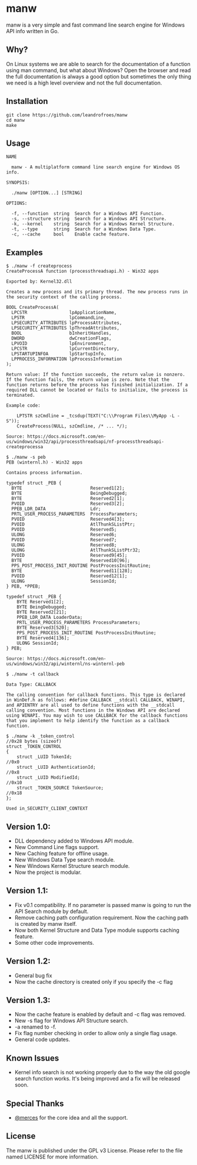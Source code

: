 # manw

manw is a very simple and fast command line search engine for Windows API info written in Go.

## Why?

On Linux systems we are able to search for the documentation of a function using man command, but what about Windows? Open the browser and read the full documentation is always a good option  but sometimes the only thing we need is a high level overview and not the full documentation.

## **Installation**

```
git clone https://github.com/leandrofroes/manw
cd manw
make
```

## **Usage**

```
NAME

  manw - A multiplatform command line search engine for Windows OS info.
  
SYNOPSIS: 

  ./manw [OPTION...] [STRING]
          
OPTIONS:

  -f, --function  string  Search for a Windows API Function.
  -s, --structure string  Search for a Windows API Structure.    
  -k, --kernel    string  Search for a Windows Kernel Structure.
  -t, --type      string  Search for a Windows Data Type.
  -c, --cache     bool    Enable cache feature.
```

## **Examples**

```
$ ./manw -f createprocess
CreateProcessA function (processthreadsapi.h) - Win32 apps

Exported by: Kernel32.dll

Creates a new process and its primary thread. The new process runs in the security context of the calling process.

BOOL CreateProcessA(
  LPCSTR                lpApplicationName,
  LPSTR                 lpCommandLine,
  LPSECURITY_ATTRIBUTES lpProcessAttributes,
  LPSECURITY_ATTRIBUTES lpThreadAttributes,
  BOOL                  bInheritHandles,
  DWORD                 dwCreationFlags,
  LPVOID                lpEnvironment,
  LPCSTR                lpCurrentDirectory,
  LPSTARTUPINFOA        lpStartupInfo,
  LPPROCESS_INFORMATION lpProcessInformation
);

Return value: If the function succeeds, the return value is nonzero. If the function fails, the return value is zero. Note that the function returns before the process has finished initialization. If a required DLL cannot be located or fails to initialize, the process is terminated. 

Example code:

	LPTSTR szCmdline = _tcsdup(TEXT("C:\\Program Files\\MyApp -L -S"));
	CreateProcess(NULL, szCmdline, /* ... */);

Source: https://docs.microsoft.com/en-us/windows/win32/api/processthreadsapi/nf-processthreadsapi-createprocessa
```

```
$ ./manw -s peb
PEB (winternl.h) - Win32 apps

Contains process information.

typedef struct _PEB {
  BYTE                          Reserved1[2];
  BYTE                          BeingDebugged;
  BYTE                          Reserved2[1];
  PVOID                         Reserved3[2];
  PPEB_LDR_DATA                 Ldr;
  PRTL_USER_PROCESS_PARAMETERS  ProcessParameters;
  PVOID                         Reserved4[3];
  PVOID                         AtlThunkSListPtr;
  PVOID                         Reserved5;
  ULONG                         Reserved6;
  PVOID                         Reserved7;
  ULONG                         Reserved8;
  ULONG                         AtlThunkSListPtr32;
  PVOID                         Reserved9[45];
  BYTE                          Reserved10[96];
  PPS_POST_PROCESS_INIT_ROUTINE PostProcessInitRoutine;
  BYTE                          Reserved11[128];
  PVOID                         Reserved12[1];
  ULONG                         SessionId;
} PEB, *PPEB;

typedef struct _PEB {
    BYTE Reserved1[2];
    BYTE BeingDebugged;
    BYTE Reserved2[21];
    PPEB_LDR_DATA LoaderData;
    PRTL_USER_PROCESS_PARAMETERS ProcessParameters;
    BYTE Reserved3[520];
    PPS_POST_PROCESS_INIT_ROUTINE PostProcessInitRoutine;
    BYTE Reserved4[136];
    ULONG SessionId;
} PEB;

Source: https://docs.microsoft.com/en-us/windows/win32/api/winternl/ns-winternl-peb

```

```
$ ./manw -t callback

Data Type: CALLBACK

The calling convention for callback functions. This type is declared in WinDef.h as follows: #define CALLBACK __stdcall CALLBACK, WINAPI, and APIENTRY are all used to define functions with the __stdcall calling convention. Most functions in the Windows API are declared using WINAPI. You may wish to use CALLBACK for the callback functions that you implement to help identify the function as a callback function.

```

```
$ ./manw -k _token_control
//0x28 bytes (sizeof)
struct _TOKEN_CONTROL
{
    struct _LUID TokenId;                                                   //0x0
    struct _LUID AuthenticationId;                                          //0x8
    struct _LUID ModifiedId;                                                //0x10
    struct _TOKEN_SOURCE TokenSource;                                       //0x18
}; 

Used in_SECURITY_CLIENT_CONTEXT

```

## **Version 1.0**:

* DLL dependency added to Windows API module.
* New Command Line flags support.
* New Caching feature for offline usage.
* New Windows Data Type search module.
* New Windows Kernel Structure search module.
* Now the project is modular.

## **Version 1.1**:

* Fix v0.1 compatibility. If no parameter is passed manw is going to run the API Search module by default.
* Remove caching path configuration requirement. Now the caching path is created by manw itself.
* Now both Kernel Structure and Data Type module supports caching feature.
* Some other code improvements.

## **Version 1.2**:

* General bug fix
* Now the cache directory is created only if you specify the -c flag

## **Version 1.3**:

* Now the cache feature is enabled by default and -c flag was removed.
* New -s flag for Windows API Structure search.
* -a renamed to -f.
* Fix flag number checking in order to allow only a single flag usage.
* General code updates.

## **Known Issues**

* Kernel info search is not working properly due to the way the old google search function works. It's being improved and a fix will be released soon.

## **Special Thanks**

* [@merces](https://github.com/merces) for the core idea and all the support.

## **License**

The manw is published under the GPL v3 License. Please refer to the file named LICENSE for more information.
